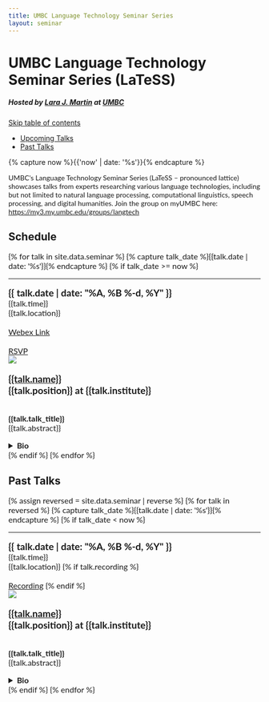 ```yaml
---
title: UMBC Language Technology Seminar Series
layout: seminar
---
```


<div class="topbar">
<div class="head">
<h1>UMBC Language Technology Seminar Series (LaTeSS)</h1>
<h5 style="text-transform:none;">Hosted by <a href="https://laramartin.net" aria-label="Lara's website">Lara J. Martin</a> at <a href="https://www.csee.umbc.edu/" aria-label="UMBC's computer science and electrical engineering department">UMBC</a></h5>
</div>
</div>

<!--TOC skip from https://www.aleksandrhovhannisyan.com/blog/jekyll-table-of-contents/-->
<div style="position: relative;">
    <a href="#toc-skipped" class="screen-reader-only" aria-label="skip table of contents">Skip table of contents</a>
</div>



<ul id="navbar">
	<li><a href="#upcoming">Upcoming Talks</a></li>
	<li><a href="#past">Past Talks</a></li>
	<!--<li style="border-right: 1px #CCC solid;"><a href="https://laramartin.net" aria-label="link back to Lara's main site">Back to Home</a></li>
	<li class="dropdown">
		<a class="dropbtn" ><i class="fa fa-caret-down"></i> Datasets</a>
		<div class="dropdown-content">
			{% for link in site.data.nav.data %}
				<a href="{{link.link}}" aria-label="jump to {{link.text}}">{{link.text}}</a>
			{% endfor %}
		</div>
	</li>-->

</ul>

<div id="toc-skipped"></div>

{% capture now %}{{'now' | date: '%s'}}{% endcapture %}

<div class="main">
<div class="intro" style="font-family: Lato, Helvetica, arial, sans-serif;">
<p>
UMBC's Language Technology Seminar Series (LaTeSS &ndash; pronounced lattice) showcases talks from experts researching various language technologies, including but not limited to natural language processing, computational linguistics, speech processing, and digital humanities. Join the group on myUMBC here: <a href="https://my3.my.umbc.edu/groups/langtech">https://my3.my.umbc.edu/groups/langtech</a>
</p>

</div>

<div class="wrapper">


<h2 id="upcoming"> Schedule</h2>
<div id="table-wrapper">
<div id="table-scroll">


<div class="col-md-12 mb-3" style="font-size:16px;font-family: Lato, Helvetica, arial, sans-serif;">
{% for talk in site.data.seminar %}
{% capture talk_date %}{{talk.date | date: '%s'}}{% endcapture %}
{% if talk_date >= now %}
  <hr/>
	<div class="row paper-block rounded justify-content-center">
		<div class="col-md-2 date-center" >
			<big><b>{{ talk.date | date: "%A, %B %-d, %Y" }}</b></big>
			<br>{{talk.time}}
			<br>{{talk.location}}
			<br><br><a href="{{talk.web}}" class="badge badge-web badge-sm text-decoration-none mb-1">Webex Link</a>
			<br><br><a href="{{talk.rsvp}}" class="badge badge-web badge-sm text-decoration-none mb-1">RSVP</a>
		</div>
		<div class="col-md-2-person mb-3">
			<img class="person-img" src="assets/img/speakers/{{talk.img}}">
		</div>
		<div class="col-md-7 mb-3">
			<br/>
			<big><b> <a href="{{talk.url}}" aria-label="{{talk.name}}'s website">{{talk.name}}</a> <br/> {{talk.position}} at {{talk.institute}}</b></big>
			<br/><br/>
			<p> <b>{{talk.talk_title}}</b><br/>
				{{talk.abstract}}
			</p>
			<details><summary><b>Bio</b></summary>
				<small>
					{{talk.bio}}
				</small>
			</details>
			</div>
		</div>
{% endif %}
{% endfor %}
</div>


</div>
</div>

<h2 id="past"> Past Talks</h2>


<div id="table-wrapper">
<div id="table-scroll">


<div class="col-md-12 mb-3" style="font-size:16px;font-family: Lato, Helvetica, arial, sans-serif;">
{% assign reversed = site.data.seminar | reverse %}
{% for talk in reversed %}
{% capture talk_date %}{{talk.date | date: '%s'}}{% endcapture %}
{% if talk_date < now %}
  <hr/>
	<div class="row paper-block rounded justify-content-center">
		<div class="col-md-2 date-center" >
			<big><b>{{ talk.date | date: "%A, %B %-d, %Y" }}</b></big>
			<br>{{talk.time}}
			<br>{{talk.location}}
			{% if talk.recording %}
			<br><br><a href="{{talk.recording}}" class="badge badge-web badge-sm text-decoration-none mb-1">Recording</a>
			{% endif %}
		</div>
		<div class="col-md-2-person mb-3">
			<img class="person-img" src="assets/img/speakers/{{talk.img}}">
		</div>
		<div class="col-md-7 mb-3">
			<br/>
			<big><b> <a href="{{talk.url}}" aria-label="{{talk.name}}'s website">{{talk.name}}</a> <br/> {{talk.position}} at {{talk.institute}}</b></big>
			<br/><br/>
			<p> <b>{{talk.talk_title}}</b><br/>
				{{talk.abstract}}
			</p>
			<details><summary><b>Bio</b></summary>
				<small>
					{{talk.bio}}
				</small>
			</details>
			</div>
		</div>
{% endif %}
{% endfor %}
</div>


</div>
</div>


</div>
</div>



